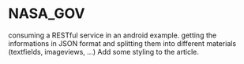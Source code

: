# NASA_GOV
consuming a RESTful service in an android example.
getting the informations in JSON format and splitting them into different materials (textfields, imageviews, ...) 
Add some styling to the article. 
